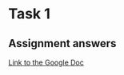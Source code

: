 # Task 1

## Assignment answers
[Link to the Google Doc](https://docs.google.com/document/d/1H7TLbEThiG4KGR_IljuhgIm3pubVzEXnTEVq4ipDQEk/edit?usp=sharing)
